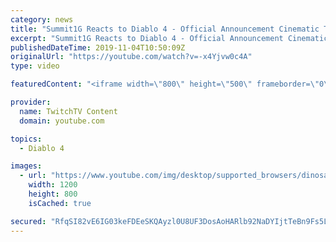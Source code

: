 ```yaml
---
category: news
title: "Summit1G Reacts to Diablo 4 - Official Announcement Cinematic Trailer"
excerpt: "Summit1G Reacts to Diablo 4 - Official Announcement Cinematic Trailer. Please Subscribe for more content! Leave a Like ..."
publishedDateTime: 2019-11-04T10:50:09Z
originalUrl: "https://youtube.com/watch?v=-x4Yjvw0c4A"
type: video

featuredContent: "<iframe width=\"800\" height=\"500\" frameborder=\"0\" src=\"https://www.youtube.com/embed/-x4Yjvw0c4A\" allow=\"accelerometer; autoplay; encrypted-media; gyroscope; picture-in-picture\" allowfullscreen></iframe>"

provider:
  name: TwitchTV Content
  domain: youtube.com

topics:
  - Diablo 4

images:
  - url: "https://www.youtube.com/img/desktop/supported_browsers/dinosaur.png"
    width: 1200
    height: 800
    isCached: true

secured: "RfqSI82vE6IG03keFDEeSKQAyzl0U8UF3DosAoHARlb92NaDYIjtTeBn9Fs5LzqWIBo+6dHXfYBWAYB06/f969XA8Un3T3gTsgcBtkYEPeIxFMZvWesmm9PeRQPJNWC6LhmeDwBcbZqArt1HAqCTPTy+EcPXg7lO0inippCh2zIQ+GRawgdwY1FdK8l5PLj4EYX8RYih9Y2FYLbBi7LeLYwIoSDp8ixdEdMu/GkLZdm20De2LtjNNfzLXZa0cer5ng5v2Y8an5JyUKc8dqJm+uGcyXXVb/qtjXUaAXaqGDSnmL9IC5b1Fg+CDlpsLQygKaXhzl7E6jtlvIM8uBaAY0WRlQrcnR9CTB402pZdEp1OvAOR0EeAkw1bvyhEFlL86qnCtT+H0u3ZeNir3R3KQ0Sj3s7i6FjF1QsYm/qn52JoQZb/5VurRXzTtHb5ATvC;Nx5LRMzqneRaCLvSI0hWuQ=="
---
```



